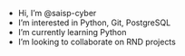 - Hi, I’m @saisp-cyber
- I’m interested in Python, Git, PostgreSQL
- I’m currently learning Python
- I’m looking to collaborate on RND projects

<!---
saisp-cyber/saisp-cyber is a ✨ special ✨ repository because its `README.md` (this file) appears on your GitHub profile.
You can click the Preview link to take a look at your changes.
--->
